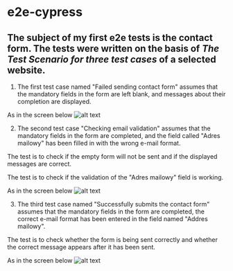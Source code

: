 # e2e-cypress

## The subject of my first e2e tests is the contact form. The tests were written on the basis of *The Test Scenario for three test cases* of a selected website.


1. The first test case named "Failed sending contact form" assumes that the mandatory fields in the form are left blank, and messages about their completion are displayed. 
   

As in the screen below
![alt text](adress "failed.sending.contact.form")

2. The second test case "Checking email validation" assumes that the mandatory fields in the form are completed, and the field called "Adres mailowy" has been filled in with the wrong e-mail format. 

The test is to check if the empty form will not be sent and if the displayed messages are correct.

The test is to check if the validation of the "Adres mailowy" field is working.

As in the screen below
![alt text](adress "checking.email.validation")

3. The third test case named "Successfully submits the contact form" assumes that the mandatory fields in the form are completed, the correct e-mail format has been entered in the field named "Addres mailowy". 
   
The test is to check whether the form is being sent correctly and whether the correct message appears after it has been sent.

As in the screen below
![alt text](adress "successtully.submits.the.contact.form")